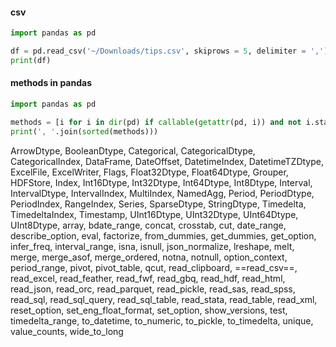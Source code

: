 #### csv
```python
import pandas as pd

df = pd.read_csv('~/Downloads/tips.csv', skiprows = 5, delimiter = ',')
print(df)
```
#### methods in pandas
```python
import pandas as pd

methods = [i for i in dir(pd) if callable(getattr(pd, i)) and not i.startswith('_')]
print(', '.join(sorted(methods)))
```
ArrowDtype, BooleanDtype, Categorical, CategoricalDtype, CategoricalIndex, DataFrame, DateOffset, DatetimeIndex, DatetimeTZDtype, ExcelFile, ExcelWriter, Flags, Float32Dtype, Float64Dtype, Grouper, HDFStore, Index, Int16Dtype, Int32Dtype, Int64Dtype, Int8Dtype, Interval, IntervalDtype, IntervalIndex, MultiIndex, NamedAgg, Period, PeriodDtype, PeriodIndex, RangeIndex, Series, SparseDtype, StringDtype, Timedelta, TimedeltaIndex, Timestamp, UInt16Dtype, UInt32Dtype, UInt64Dtype, UInt8Dtype, array, bdate_range, concat, crosstab, cut, date_range, describe_option, eval, factorize, from_dummies, get_dummies, get_option, infer_freq, interval_range, isna, isnull, json_normalize, lreshape, melt, merge, merge_asof, merge_ordered, notna, notnull, option_context, period_range, pivot, pivot_table, qcut, read_clipboard, ==read_csv==, read_excel, read_feather, read_fwf, read_gbq, read_hdf, read_html, read_json, read_orc, read_parquet, read_pickle, read_sas, read_spss, read_sql, read_sql_query, read_sql_table, read_stata, read_table, read_xml, reset_option, set_eng_float_format, set_option, show_versions, test, timedelta_range, to_datetime, to_numeric, to_pickle, to_timedelta, unique, value_counts, wide_to_long

